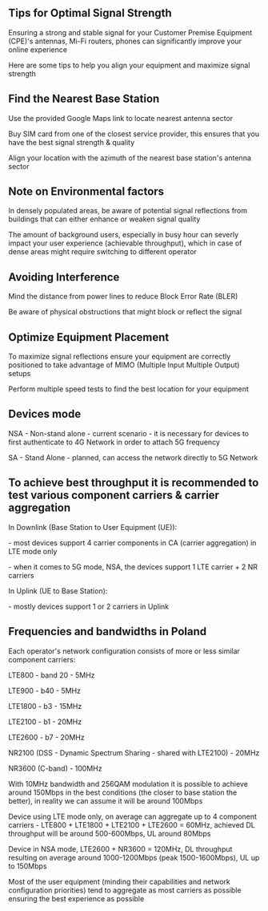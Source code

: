 ## Tips for Optimal Signal Strength


<p>Ensuring a strong and stable signal for your Customer Premise Equipment (CPE)'s antennas, Mi-Fi routers, phones can significantly improve your online experience</p>
<p>Here are some tips to help you align your equipment and maximize signal strength</p>


## Find the Nearest Base Station

<p>Use the provided Google Maps link to locate nearest antenna sector</p>
<p>Buy SIM card from one of the closest service provider, this ensures that you have the best signal strength & quality</p>
<p>Align your location with the azimuth of the nearest base station's antenna sector</p>

## Note on Environmental factors

<p>In densely populated areas, be aware of potential signal reflections from buildings that can either enhance or weaken signal quality</p>
<p>The amount of background users, especially in busy hour can severly impact your user experience (achievable throughput), which in case of dense areas might require switching to different operator</p>

## Avoiding Interference

<p>Mind the distance from power lines to reduce Block Error Rate (BLER)</p>
<p>Be aware of physical obstructions that might block or reflect the signal</p>


## Optimize Equipment Placement

<p>To maximize signal reflections ensure your equipment are correctly positioned to take advantage of MIMO (Multiple Input Multiple Output) setups</p>
<p>Perform multiple speed tests to find the best location for your equipment</p>

## Devices mode

<p>NSA - Non-stand alone - current scenario - it is necessary for devices to first authenticate to 4G Network in order to attach 5G frequency</p>

<p>SA - Stand Alone - planned, can access the network directly to 5G Network</p>


## To achieve best throughput it is recommended to test various component carriers & carrier aggregation

<p>In Downlink (Base Station to User Equipment (UE)):</p>

<p>- most devices support 4 carrier components in CA (carrier aggregation) in LTE mode only</p>
<p>- when it comes to 5G mode, NSA, the devices support 1 LTE carrier + 2 NR carriers</p>

<p>In Uplink (UE to Base Station):</p>

<p>- mostly devices support 1 or 2 carriers in Uplink</p>

## Frequencies and bandwidths in Poland

<p>Each operator's network configuration consists of more or less similar component carriers:</p>
<p>LTE800 - band 20 - 5MHz</p>
<p>LTE900 - b40 - 5MHz</p>
<p>LTE1800 - b3 - 15MHz</p>
<p>LTE2100 - b1 - 20MHz</p>
<p>LTE2600 - b7 - 20MHz</p>
<p>NR2100 (DSS - Dynamic Spectrum Sharing - shared with LTE2100) - 20MHz</p>
<p>NR3600 (C-band) - 100MHz</p>

<p>With 10MHz bandwidth and 256QAM modulation it is possible to achieve around 150Mbps in the best conditions (the closer to base station the better), in reality we can assume it will be around 100Mbps</p>

<p>Device using LTE mode only, on average can aggregate up to 4 component carriers - LTE800 + LTE1800 + LTE2100 + LTE2600 = 60MHz, achieved DL throughput will be around 500-600Mbps, UL around 80Mbps</p>
   
<p>Device in NSA mode, LTE2600 + NR3600 = 120MHz, DL throughput resulting on average around 1000-1200Mbps (peak 1500-1600Mbps), UL up to 150Mbps</p>

<p>Most of the user equipment (minding their capabilities and network configuration priorities) tend to aggregate as most carriers as possible ensuring the best experience as possible</p>